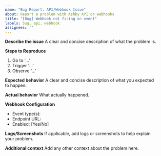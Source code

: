 ```yaml
---
name: "Bug Report: API/Webhook Issue"
about: Report a problem with Ashby API or webhooks
title: "[Bug] Webhook not firing on event"
labels: bug, api, webhook
assignees: ''
---
```


**Describe the issue**
A clear and concise description of what the problem is.

**Steps to Reproduce**
1. Go to '...'
2. Trigger '...'
3. Observe '...'

**Expected behavior**
A clear and concise description of what you expected to happen.

**Actual behavior**
What actually happened.

**Webhook Configuration**
- Event type(s):
- Endpoint URL:
- Enabled: [Yes/No]

**Logs/Screenshots**
If applicable, add logs or screenshots to help explain your problem.

**Additional context**
Add any other context about the problem here.
